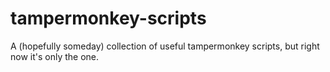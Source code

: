 # tampermonkey-scripts
A (hopefully someday) collection of useful tampermonkey scripts, but right now it's only the one.
